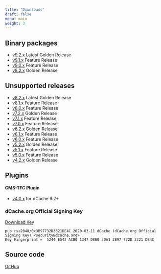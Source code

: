 ```yaml
---
title: "Downloads"
draft: false
menu: main
weight: 3
---
```


## Binary packages
- [v9.2.x](https://www.dcache.org/old/downloads/1.9/index.shtml#server-9.2)
    Latest Golden Release
- [v9.1.x](https://www.dcache.org/old/downloads/1.9/index.shtml#server-9.1)
    Feature Release
- [v9.0.x](/release-9-0)
    Feature Release
- [v8.2.x](https://www.dcache.org/old/downloads/1.9/index.shtml#server-8.2)
    Golden Release

## Unsupported releases

- [v8.2.x](/release-8-2)
    Latest Golden Release
- [v8.1.x](/release-8-1)
    Feature Release
- [v8.0.x](/release-8-0)
    Feature Release
- [v7.2.x](/release-7-2)
    Golden Release
- [v7.1.x](https://www.dcache.org/old/downloads/1.9/index.shtml#server-7.1)
    Feature Release
- [v7.0.x](/release-7-0)
    Feature Release
- [v6.2.x](/release-6-2)
    Golden Release
- [v6.1.x](/release-6-1)
    Feature Release
- [v6.0.x](/release-6-0)
    Feature Release
- [v5.2.x](/release-5-2)
    Golden Release
- [v5.1.x](/release-5-1)
    Feature Release
- [v5.0.x](/release-5-0)
    Feature Release
- [v4.2.x](/release-4-2)
    Golden Release

## Plugins

#### CMS-TFC Plugin

- [v4.0.x](https://dcache.org/old/downloads/1.9/repo/xrootd4j-cms-plugin/xrootd4j-cms-plugin-4.0.4-1.noarch.rpm)
    for dCache 6.2+

### dCache.org Official Signing Key

[Download Key](/RPM-GPG-KEY-dcache-org-signing-key)

```
pub rsa2048/0x3B97732D3321DE4C 2020-03-11 dCache (dCache.org Official Signing Key) <securityԹdcache.org>
Key Fingerprint =  5244 E542 ACB0 1347 D8E0 3DA1 3B97 732D 3321 DE4C
```

## Source code

[GitHub](https://github.com/dCache)
